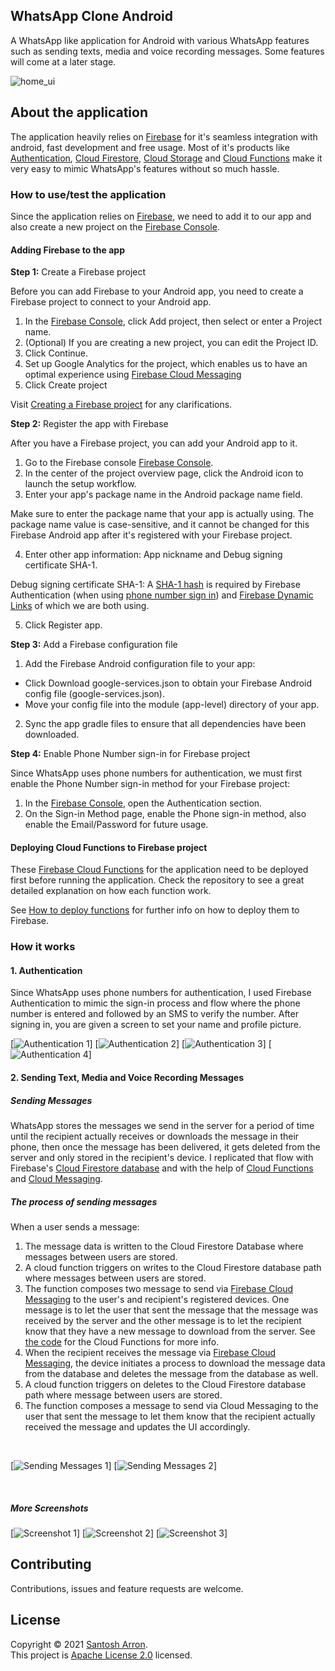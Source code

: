 ## WhatsApp Clone Android

A WhatsApp like application for Android with various WhatsApp features
such as sending texts, media and voice recording messages. Some features
will come at a later stage.

![home_ui][home_ui]

## About the application

The application heavily relies on
[Firebase](https://firebase.google.com/) for it's seamless integration
with android, fast development and free usage. Most of it's products
like [Authentication](https://firebase.google.com/products/auth),
[Cloud Firestore](https://firebase.google.com/products/firestore),
[Cloud Storage](https://firebase.google.com/products/storage) and
[Cloud Functions](https://firebase.google.com/products/functions) make
it very easy to mimic WhatsApp's features without so much hassle.

### How to use/test the application

Since the application relies on
[Firebase](https://firebase.google.com/), we need to add it to our app
and also create a new project on the
[Firebase Console](https://console.firebase.google.com/).

#### Adding Firebase to the app

**Step 1:** Create a Firebase project

Before you can add Firebase to your Android app, you need to create a
Firebase project to connect to your Android app.

1. In the [Firebase Console](https://console.firebase.google.com/),
   click Add project, then select or enter a Project name.
2. (Optional) If you are creating a new project, you can edit the
   Project ID.
3. Click Continue.
4. Set up Google Analytics for the project, which enables us to have an
   optimal experience using
   [Firebase Cloud Messaging](https://firebase.google.com/docs/cloud-messaging)
5. Click Create project

Visit
[Creating a Firebase project](https://firebase.google.com/docs/android/setup?authuser=0#create-firebase-project)
for any clarifications.

**Step 2:** Register the app with Firebase

After you have a Firebase project, you can add your Android app to it.

1. Go to the Firebase console
   [Firebase Console](https://console.firebase.google.com/).
2. In the center of the project overview page, click the Android icon to
   launch the setup workflow.
3. Enter your app's package name in the Android package name field.

Make sure to enter the package name that your app is actually using. The
package name value is case-sensitive, and it cannot be changed for this
Firebase Android app after it's registered with your Firebase project.

4. Enter other app information: App nickname and Debug signing
   certificate SHA-1.

Debug signing certificate SHA-1: A
[SHA-1 hash](https://developers.google.com/android/guides/client-auth)
is required by Firebase Authentication (when using
[phone number sign in](https://firebase.google.com/docs/auth/android/phone-auth))
and
[Firebase Dynamic Links](https://firebase.google.com/docs/dynamic-links)
of which we are both using.

5. Click Register app.

**Step 3:** Add a Firebase configuration file

1. Add the Firebase Android configuration file to your app:

* Click Download google-services.json to obtain your Firebase Android
  config file (google-services.json).
* Move your config file into the module (app-level) directory of your
  app.

2. Sync the app gradle files to ensure that all dependencies have been
   downloaded.

**Step 4:** Enable Phone Number sign-in for Firebase project

Since WhatsApp uses phone numbers for authentication, we must first
enable the Phone Number sign-in method for your Firebase project:

1. In the [Firebase Console](https://console.firebase.google.com/), open
   the Authentication section.
2. On the Sign-in Method page, enable the Phone sign-in method, also
   enable the Email/Password for future usage.

#### Deploying Cloud Functions to Firebase project

These
[Firebase Cloud Functions](https://github.com/Lmakgae/WApp-Clone-Google-Cloud-Functions)
for the application need to be deployed first before running the
application. Check the repository to see a great detailed explanation on
how each function work.

See
[How to deploy functions](https://firebase.google.com/docs/functions/manage-functions)
for further info on how to deploy them to Firebase.

### How it works

#### 1. Authentication

Since WhatsApp uses phone numbers for authentication, I used Firebase
Authentication to mimic the sign-in process and flow where the phone
number is entered and followed by an SMS to verify the number. After
signing in, you are given a screen to set your name and profile picture.

[![Authentication 1][Authentication-1]] [![Authentication
2][Authentication-2]] [![Authentication 3][Authentication-3]]
[![Authentication 4][Authentication-4]]

#### 2. Sending Text, Media and Voice Recording Messages

##### Sending Messages

WhatsApp stores the messages we send in the server for a period of time
until the recipient actually receives or downloads the message in their
phone, then once the message has been delivered, it gets deleted from
the server and only stored in the recipient's device. I replicated that
flow with Firebase's
[Cloud Firestore database](https://firebase.google.com/docs/firestore)
and with the help of
[Cloud Functions](https://firebase.google.com/docs/functions) and
[Cloud Messaging](https://firebase.google.com/docs/cloud-messaging).

##### The process of sending messages

When a user sends a message:

1. The message data is written to the Cloud Firestore Database where
   messages between users are stored.
2. A cloud function triggers on writes to the Cloud Firestore database
   path where messages between users are stored.
3. The function composes two message to send via
   [Firebase Cloud Messaging](https://firebase.google.com/docs/cloud-messaging)
   to the user's and recipient's registered devices. One message is to
   let the user that sent the message that the message was received by
   the server and the other message is to let the recipient know that
   they have a new message to download from the server. See
   [the code](https://github.com/Lmakgae/WApp-Clone-Google-Cloud-Functions)
   for the Cloud Functions for more info.
4. When the recipient receives the message via
   [Firebase Cloud Messaging](https://firebase.google.com/docs/cloud-messaging),
   the device initiates a process to download the message data from the
   database and deletes the message from the database as well.
5. A cloud function triggers on deletes to the Cloud Firestore database
   path where message between users are stored.
6. The function composes a message to send via Cloud Messaging to the
   user that sent the message to let them know that the recipient
   actually received the message and updates the UI accordingly.

<br>

[![Sending Messages 1][Sending-Messages-1]] [![Sending Messages
2][Sending-Messages-2]]

<br>

##### More Screenshots

[![Screenshot 1][screenshot-1]] [![Screenshot 2][screenshot-2]]
[![Screenshot 3][screenshot-3]]

## Contributing

Contributions, issues and feature requests are welcome.<br />

## License

Copyright © 2021 [Santosh Arron](https://github.com/santosharron). <br />
This project is [Apache License 2.0](https://github.com/santosharron/whatsapp-clone/blob/main/LICENSE) licensed.


<!-- SCREENSHOTS AND GIFS  -->
[Authentication-1]: screenshots/authentication_1.jpg
[Authentication-2]: screenshots/authentication_2.jpg
[Authentication-3]: screenshots/authentication_3.jpg
[Authentication-4]: screenshots/authentication_4.jpg
[Sending-Messages-1]: screenshots/sending_messages_1.gif
[Sending-Messages-2]: screenshots/sending_messages_2.jpg
[Screenshot-1]: screenshots/screenshot_1.jpg
[Screenshot-2]: screenshots/screenshot_2.jpg
[Screenshot-3]: screenshots/screenshot_3.jpg
[home_ui]: screenshots/home_ui.png


